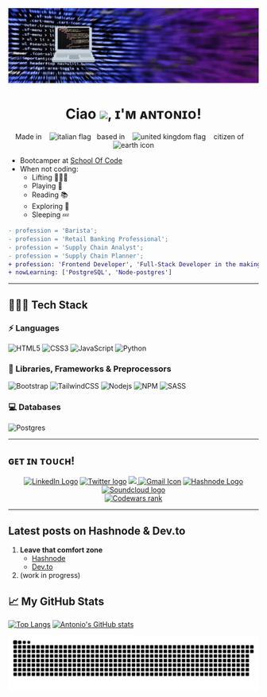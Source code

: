 <img src="banner (2).gif">

<h1 align="center"> Ciao <img src="https://raw.githubusercontent.com/MartinHeinz/MartinHeinz/master/wave.gif" width="30px">, ɪ'ᴍ ᴀɴᴛᴏɴɪᴏ! </h1>

<p align="center">
Made in &nbsp; &nbsp;<img src="https://cdn.worldvectorlogo.com/logos/italyc.svg" alt="italian flag" width="30px" height="30px">&nbsp; &nbsp;based in &nbsp; &nbsp;<img src="https://cdn.worldvectorlogo.com/logos/flag-of-the-united-kingdom-2.svg" alt="united kingdom flag" height="30px" width="30px">&nbsp; &nbsp; citizen of &nbsp; &nbsp;<img src="https://images.vexels.com/media/users/3/157970/isolated/preview/c156b4270aea292b9b335dd463ea17eb-earth-planet-icon-earth-icon-by-vexels.png" alt="earth icon" height="30px" width="30px">
</p>

- Bootcamper at [School Of Code](https://www.schoolofcode.co.uk/)
- When not coding:
  - Lifting 🏋🏻‍♂️
  - Playing 🎸
  - Reading 📚
  - Exploring 🥾
  - Sleeping 💤

```diff
- profession = 'Barista';
- profession = 'Retail Banking Professional';
- profession = 'Supply Chain Analyst';
- profession = 'Supply Chain Planner';
+ profession: 'Frontend Developer', 'Full-Stack Developer in the making'
+ nowLearning: ['PostgreSQL', 'Node-postgres']
```
---
## 👨🏻‍💻 Tech Stack
### ⚡ Languages
![HTML5](https://img.shields.io/badge/HTML5-E34F26?style=for-the-badge&logo=html5&logoColor=white)
![CSS3](https://img.shields.io/badge/CSS3-1572B6?style=for-the-badge&logo=css3&logoColor=white)
![JavaScript](https://img.shields.io/badge/JavaScript-323330?style=for-the-badge&logo=javascript&logoColor=F7DF1E)
![Python](https://img.shields.io/badge/Python-FFD43B?style=for-the-badge&logo=python&logoColor=306998)

### 🚀 Libraries, Frameworks & Preprocessors
![Bootstrap](https://img.shields.io/badge/Bootstrap-563D7C?style=for-the-badge&logo=bootstrap&logoColor=white)
![TailwindCSS](https://img.shields.io/badge/tailwindcss-%2338B2AC.svg?style=for-the-badge&logo=tailwind-css&logoColor=white)
![Nodejs](https://img.shields.io/badge/Node.js-339933?style=for-the-badge&logo=nodedotjs&logoColor=white)
![NPM](https://img.shields.io/badge/npm-CB3837?style=for-the-badge&logo=npm&logoColor=white)
![SASS](https://img.shields.io/badge/SASS-hotpink.svg?style=for-the-badge&logo=SASS&logoColor=white)

### 💻 Databases
![Postgres](https://img.shields.io/badge/postgres-%23316192.svg?style=for-the-badge&logo=postgresql&logoColor=white)

---

## ɢᴇᴛ ɪɴ ᴛᴏᴜᴄʜ!
<p align="center">
<a href="https://www.linkedin.com/in/antonioriccelli/" title="LinkedIn"><img src="https://img.shields.io/badge/LinkedIn-0077B5?style=for-the-badge&logo=linkedin&logoColor=white"  alt="LinkedIn Logo"  /></a>  
<a href="https://twitter.com/AntonioRiccell1" title="Twitter"><img src="https://img.shields.io/badge/Twitter-1DA1F2?style=for-the-badge&logo=twitter&logoColor=white"  alt="Twitter logo" /></a>
    <a href="https://antonio-riccelli.github.io/">
		<img src="https://img.shields.io/badge/portfolio-1AA260?style=for-the-badge&logo=About.me&logoColor=white" /> </a>
  <a href="mailto:anton.riccelli@gmail.com" title="Write me an email"><img src="https://img.shields.io/badge/Gmail-D14836?style=for-the-badge&logo=gmail&logoColor=white"  alt="Gmail Icon" /></a>
      <a href="https://hashnode.com/@AntonioRiccelli" title="Hashnode"><img src="https://img.shields.io/badge/Hashnode-2962FF?style=for-the-badge&logo=hashnode&logoColor=white"  alt="Hashnode Logo"/></a>
      <a href="https://soundcloud.com/antonioriccelli" title="Soundcloud"> <img src="https://img.shields.io/badge/soundcloud-FF5500?style=for-the-badge&logo=soundcloud&logoColor=white" alt="Soundcloud logo"> </a><br>
<a href="https://www.codewars.com/users/AntonioRiccelli"><img src="https://www.codewars.com/users/AntonioRiccelli/badges/large" title="Codewars rank"><a>
  </p>

---
	
## Latest posts on Hashnode & Dev.to
1. __Leave that comfort zone__
	- [Hashnode](https://antonioriccelli.hashnode.dev/leave-that-comfort-zone)
	- [Dev.to](https://dev.to/antonioriccelli/leave-that-comfort-zone-475p)
2. (work in progress)

## &#x1f4c8; My GitHub Stats

[![Top Langs](https://github-readme-stats.vercel.app/api/top-langs/?username=antonio-riccelli&theme=synthwave)](https://github.com/anuraghazra/github-readme-stats)
[![Antonio's GitHub stats](https://github-readme-stats.vercel.app/api?username=antonio-riccelli&theme=synthwave)](https://github.com/anuraghazra/github-readme-stats)

  ![snake svg](https://github.com/Antonio-Riccelli/antonio-riccelli/blob/output/github-contribution-grid-snake.svg)

